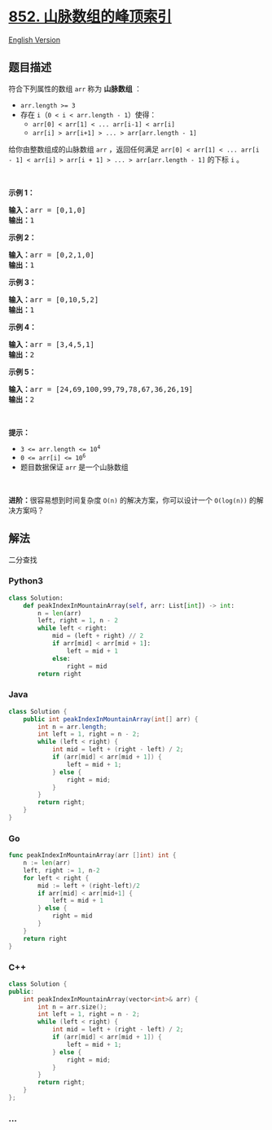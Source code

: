 # [852. 山脉数组的峰顶索引](https://leetcode-cn.com/problems/peak-index-in-a-mountain-array)

[English Version](/solution/0800-0899/0852.Peak%20Index%20in%20a%20Mountain%20Array/README_EN.md)

## 题目描述

<!-- 这里写题目描述 -->

符合下列属性的数组 <code>arr</code> 称为 <strong>山脉数组</strong> ：
<ul>
	<li><code>arr.length >= 3</code></li>
	<li>存在 <code>i</code>（<code>0 < i < arr.length - 1</code>）使得：
	<ul>
		<li><code>arr[0] < arr[1] < ... arr[i-1] < arr[i] </code></li>
		<li><code>arr[i] > arr[i+1] > ... > arr[arr.length - 1]</code></li>
	</ul>
	</li>
</ul>

<p>给你由整数组成的山脉数组 <code>arr</code> ，返回任何满足 <code>arr[0] < arr[1] < ... arr[i - 1] < arr[i] > arr[i + 1] > ... > arr[arr.length - 1]</code> 的下标 <code>i</code> 。</p>

<p> </p>

<p><strong>示例 1：</strong></p>

<pre>
<strong>输入：</strong>arr = [0,1,0]
<strong>输出：</strong>1
</pre>

<p><strong>示例 2：</strong></p>

<pre>
<strong>输入：</strong>arr = [0,2,1,0]
<strong>输出：</strong>1
</pre>

<p><strong>示例 3：</strong></p>

<pre>
<strong>输入：</strong>arr = [0,10,5,2]
<strong>输出：</strong>1
</pre>

<p><strong>示例 4：</strong></p>

<pre>
<strong>输入：</strong>arr = [3,4,5,1]
<strong>输出：</strong>2
</pre>

<p><strong>示例 5：</strong></p>

<pre>
<strong>输入：</strong>arr = [24,69,100,99,79,78,67,36,26,19]
<strong>输出：</strong>2
</pre>

<p> </p>

<p><strong>提示：</strong></p>

<ul>
	<li><code>3 <= arr.length <= 10<sup>4</sup></code></li>
	<li><code>0 <= arr[i] <= 10<sup>6</sup></code></li>
	<li>题目数据保证 <code>arr</code> 是一个山脉数组</li>
</ul>

<p> </p>

<p><strong>进阶：</strong>很容易想到时间复杂度 <code>O(n)</code> 的解决方案，你可以设计一个 <code>O(log(n))</code> 的解决方案吗？</p>


## 解法

<!-- 这里可写通用的实现逻辑 -->

二分查找

<!-- tabs:start -->

### **Python3**

<!-- 这里可写当前语言的特殊实现逻辑 -->

```python
class Solution:
    def peakIndexInMountainArray(self, arr: List[int]) -> int:
        n = len(arr)
        left, right = 1, n - 2
        while left < right:
            mid = (left + right) // 2
            if arr[mid] < arr[mid + 1]:
                left = mid + 1
            else:
                right = mid
        return right
```

### **Java**

<!-- 这里可写当前语言的特殊实现逻辑 -->

```java
class Solution {
    public int peakIndexInMountainArray(int[] arr) {
        int n = arr.length;
        int left = 1, right = n - 2;
        while (left < right) {
            int mid = left + (right - left) / 2;
            if (arr[mid] < arr[mid + 1]) {
                left = mid + 1;
            } else {
                right = mid;
            }
        }
        return right;
    }
}
```

### **Go**

```go
func peakIndexInMountainArray(arr []int) int {
	n := len(arr)
	left, right := 1, n-2
	for left < right {
		mid := left + (right-left)/2
		if arr[mid] < arr[mid+1] {
			left = mid + 1
		} else {
			right = mid
		}
	}
	return right
}
```

### **C++**

```cpp
class Solution {
public:
    int peakIndexInMountainArray(vector<int>& arr) {
        int n = arr.size();
        int left = 1, right = n - 2;
        while (left < right) {
            int mid = left + (right - left) / 2;
            if (arr[mid] < arr[mid + 1]) {
                left = mid + 1;
            } else {
                right = mid;
            }
        }
        return right;
    }
};
```

### **...**

```

```

<!-- tabs:end -->

